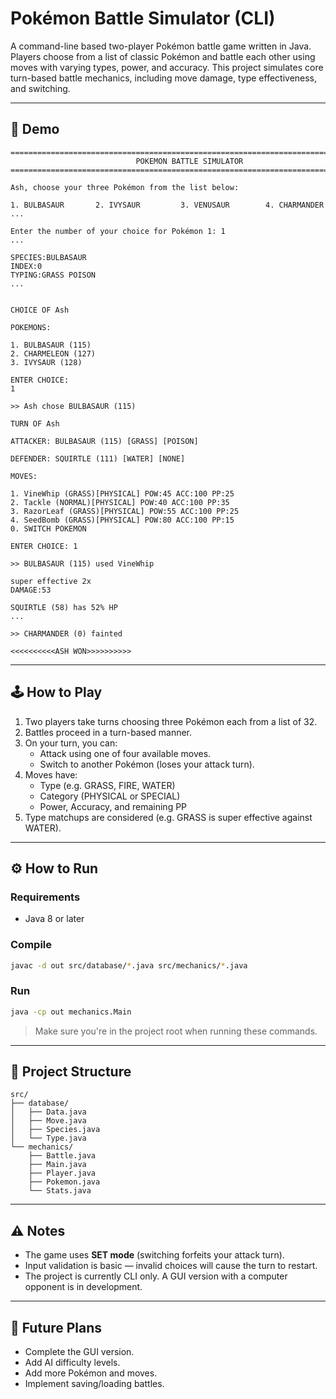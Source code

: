 # Pokémon Battle Simulator (CLI)

A command-line based two-player Pokémon battle game written in Java. Players choose from a list of classic Pokémon and battle each other using moves with varying types, power, and accuracy. This project simulates core turn-based battle mechanics, including move damage, type effectiveness, and switching.

---

## 📸 Demo

```
==============================================================================
                            POKEMON BATTLE SIMULATOR                          
==============================================================================

Ash, choose your three Pokémon from the list below:

1. BULBASAUR       2. IVYSAUR         3. VENUSAUR        4. CHARMANDER
...

Enter the number of your choice for Pokémon 1: 1
...

SPECIES:BULBASAUR
INDEX:0
TYPING:GRASS POISON
...


CHOICE OF Ash

POKEMONS: 

1. BULBASAUR (115)
2. CHARMELEON (127)
3. IVYSAUR (128)

ENTER CHOICE: 
1

>> Ash chose BULBASAUR (115)

TURN OF Ash

ATTACKER: BULBASAUR (115) [GRASS] [POISON]

DEFENDER: SQUIRTLE (111) [WATER] [NONE]

MOVES: 

1. VineWhip (GRASS)[PHYSICAL] POW:45 ACC:100 PP:25
2. Tackle (NORMAL)[PHYSICAL] POW:40 ACC:100 PP:35
3. RazorLeaf (GRASS)[PHYSICAL] POW:55 ACC:100 PP:25
4. SeedBomb (GRASS)[PHYSICAL] POW:80 ACC:100 PP:15
0. SWITCH POKEMON

ENTER CHOICE: 1

>> BULBASAUR (115) used VineWhip

super effective 2x
DAMAGE:53

SQUIRTLE (58) has 52% HP
...

>> CHARMANDER (0) fainted

<<<<<<<<<<ASH WON>>>>>>>>>>

````

---

## 🕹️ How to Play

1. Two players take turns choosing three Pokémon each from a list of 32.
2. Battles proceed in a turn-based manner.
3. On your turn, you can:
   - Attack using one of four available moves.
   - Switch to another Pokémon (loses your attack turn).
4. Moves have:
   - Type (e.g. GRASS, FIRE, WATER)
   - Category (PHYSICAL or SPECIAL)
   - Power, Accuracy, and remaining PP
5. Type matchups are considered (e.g. GRASS is super effective against WATER).

---

## ⚙️ How to Run

### Requirements
- Java 8 or later

### Compile
```bash
javac -d out src/database/*.java src/mechanics/*.java
````

### Run

```bash
java -cp out mechanics.Main
```

> Make sure you're in the project root when running these commands.

---

## 📁 Project Structure

```
src/
├── database/
│   ├── Data.java
│   ├── Move.java
│   ├── Species.java
│   └── Type.java
└── mechanics/
    ├── Battle.java
    ├── Main.java
    ├── Player.java
    ├── Pokemon.java
    └── Stats.java
```

---

## ⚠️ Notes

* The game uses **SET mode** (switching forfeits your attack turn).
* Input validation is basic — invalid choices will cause the turn to restart.
* The project is currently CLI only. A GUI version with a computer opponent is in development.

---

## 📌 Future Plans

* Complete the GUI version.
* Add AI difficulty levels.
* Add more Pokémon and moves.
* Implement saving/loading battles.
